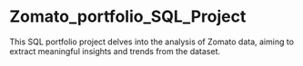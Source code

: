 # Zomato_portfolio_SQL_Project
This SQL portfolio project delves into the analysis of Zomato data, aiming to extract meaningful insights and trends from the dataset. 

